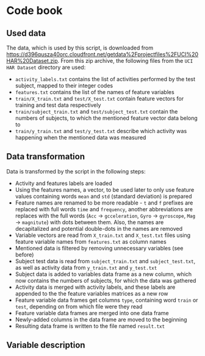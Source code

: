 # Code book

## Used data

The data, which is used by this script, is downloaded from https://d396qusza40orc.cloudfront.net/getdata%2Fprojectfiles%2FUCI%20HAR%20Dataset.zip. From this zip archive, the following files from the `UCI HAR Dataset` directory are used:

* `activity_labels.txt` contains the list of activities performed by the test subject, mapped to their integer codes
* `features.txt` contains the list of the names of feature variables
* `train/X_train.txt` and `test/X_test.txt` contain feature vectors for training and test data respectively
* `train/subject_train.txt` and `test/subject_test.txt` contain the numbers of subjects, to which the mentioned feature vector data belong to
* `train/y_train.txt` and `test/y_test.txt` describe which activity was happening when the mentioned data was measured

## Data transformation

Data is transformed by the script in the following steps:

* Activity and features labels are loaded
* Using the features names, a vector, to be used later to only use feature values containing words `mean` and `std` (standard deviation) is prepared
* Feature names are renamed to be more readable - `t` and `f` prefixes are replaced with full words `time` and `frequency`, another abbreviations are replaces with the full words (`Acc` -> `gcceleration`, `Gyro` -> `gyroscope`, `Mag` -> `magnitute`) with dots between them. Also, the names are decapitalized and potential double-dots in the names are removed
* Variable vectors are read from `X_train.txt` and `X_test.txt` files using feature variable names from `features.txt` as column names
* Mentioned data is filtered by removing unnecessary variables (see before)
* Subject test data is read from `subject_train.txt` and `subject_test.txt`, as well as activity data from `y_train.txt` and `y_test.txt`
* Subject data is added to variables data frame as a new column, which now contains the numbers of subjects, for which the data was gathered
* Activity data is merged with activity labels, and these labels are appended to the the feature variables matrices as a new row
* Feature variable data frames get columns `type`, containing word `train` or `test`, depending on from which file were they read
* Feature variable data frames are merged into one data frame
* Newly-added columns in the data frame are moved to the beginning
* Resulting data frame is written to the file named `result.txt`

## Variable description
